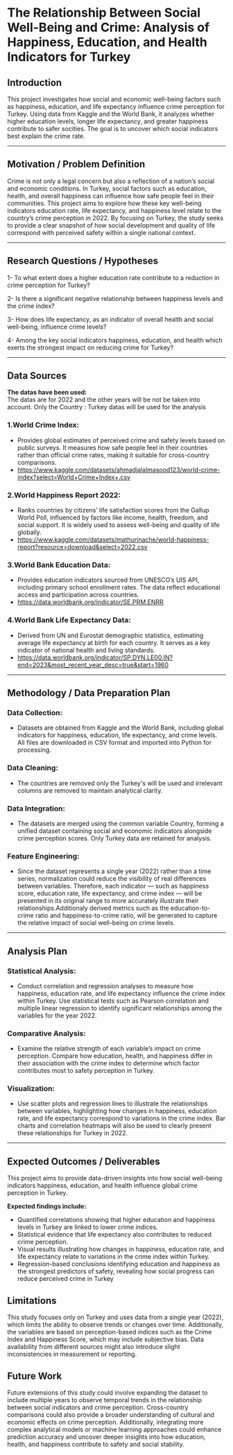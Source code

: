 # The Relationship Between Social Well-Being and Crime:  Analysis of Happiness, Education, and Health Indicators for Turkey

## Introduction
This project investigates how social and economic well-being factors such as happiness, education, and life expectancy influence crime perception for Turkey. Using  data from Kaggle and the World Bank, it analyzes whether higher education levels, longer life expectancy, and greater happiness contribute to safer socities. The goal is to uncover which social indicators best explain the crime rate.

---
## Motivation / Problem Definition
Crime is not only a legal concern but also a reflection of a nation’s social and economic conditions. In Turkey, social factors such as education, health, and overall happiness can influence how safe people feel in their communities. This project aims to explore how these key well-being indicators education rate, life expectancy, and happiness level relate to the country’s crime perception in 2022. By focusing on Turkey, the study seeks to provide a clear snapshot of how social development and quality of life correspond with perceived safety within a single national context.

---
## Research Questions / Hypotheses
1- To what extent does a higher education rate contribute to a reduction in crime perception for Turkey?

2- Is there a significant negative relationship between happiness levels and the crime index?

3- How does life expectancy, as an indicator of overall health and social well-being, influence crime levels?

4- Among the key social indicators happiness, education, and health  which exerts the strongest impact on reducing crime for Turkey?

---
## Data Sources
**The datas have been used:**  
The datas are for 2022 and the other years will be not be taken into account. Only the Country : Turkey datas will be used for the analysis
### 1.World Crime Index:
 - Provides global estimates of perceived crime and safety levels based on public surveys. It measures how safe people feel in their countries rather than official crime rates, making it suitable for cross-country comparisons.
 - https://www.kaggle.com/datasets/ahmadjalalmasood123/world-crime-index?select=World+Crime+Index+.csv
### 2.World Happiness Report 2022:
 - Ranks countries by citizens’ life satisfaction scores from the Gallup World Poll, influenced by factors like income, health, freedom, and social support. It is widely used to assess well-being and quality of life globally.
 - https://www.kaggle.com/datasets/mathurinache/world-happiness-report?resource=download&select=2022.csv
### 3.World Bank Education Data:
 - Provides education indicators sourced from UNESCO’s UIS API, including primary school enrollment rates. The data reflect educational access and participation across countries.
 - https://data.worldbank.org/indicator/SE.PRM.ENRR
### 4.World Bank Life Expectancy Data:
 - Derived from UN and Eurostat demographic statistics, estimating average life expectancy at birth for each country. It serves as a key indicator of national health and living standards.
 - https://data.worldbank.org/indicator/SP.DYN.LE00.IN?end=2023&most_recent_year_desc=true&start=1960



---
## Methodology / Data Preparation Plan
### Data Collection:
 - Datasets are obtained from Kaggle and the World Bank, including global indicators for happiness, education, life expectancy, and crime levels. All files are downloaded in CSV format and imported into Python for processing.

### Data Cleaning:
- The countries are removed only the Turkey's will be used and irrelevant columns are removed to maintain analytical clarity.

### Data Integration:
- The datasets are merged using the common variable Country, forming a unified dataset containing social and economic indicators alongside crime perception scores. Only Turkey data are retained for analysis.

### Feature Engineering:
 -  Since the dataset represents a single year (2022) rather than a time series, normalization could reduce the visibility of real differences between variables. Therefore, each indicator — such as happiness score, education rate, life expectancy, and crime index — will be presented in its original range to more accurately illustrate their relationships.Additionaly derived metrics such as the education-to-crime ratio and happiness-to-crime ratio, will be generated to capture the relative impact of social well-being on crime levels. 


---
## Analysis Plan

### Statistical Analysis:
 - Conduct correlation and regression analyses to measure how happiness, education rate, and life expectancy influence the crime index within Turkey. Use statistical tests such as Pearson correlation and multiple linear regression to identify significant relationships among the variables for the year 2022.

### Comparative Analysis:
 - Examine the relative strength of each variable’s impact on crime perception. Compare how education, health, and happiness differ in their association with the crime index to determine which factor contributes most to safety perception in Turkey.

### Visualization:
 - Use scatter plots and regression lines to illustrate the relationships between variables, highlighting how changes in happiness, education rate, and life expectancy correspond to variations in the crime index. Bar charts and correlation heatmaps will also be used to clearly present these relationships for Turkey in 2022.


---
## Expected Outcomes / Deliverables

This project aims to provide data-driven insights into how social well-being indicators happiness, education, and health influence global crime perception in Turkey.

**Expected findings include:** 

 - Quantified correlations showing that higher education and happiness levels in Turkey are linked to lower crime indices.
 - Statistical evidence that life expectancy  also contributes to reduced crime perception.
 -  Visual results illustrating how changes in happiness, education rate, and life expectancy relate to variations in the crime index within Turkey.
 -  Regression-based conclusions identifying education and happiness as the strongest predictors of safety, revealing how social progress can reduce perceived crime in Turkey

## Limitations
This study focuses only on Turkey and uses data from a single year (2022), which limits the ability to observe trends or changes over time. Additionally, the variables are based on perception-based indices such as the Crime Index and Happiness Score, which may include subjective bias. Data availability from different sources might also introduce slight inconsistencies in measurement or reporting.

## Future Work
Future extensions of this study could involve expanding the dataset to include multiple years to observe temporal trends in the relationship between social indicators and crime perception. Cross-country comparisons could also provide a broader understanding of cultural and economic effects on crime perception. Additionally, integrating more complex analytical models or machine learning approaches could enhance prediction accuracy and uncover deeper insights into how education, health, and happiness contribute to safety and social stability.
